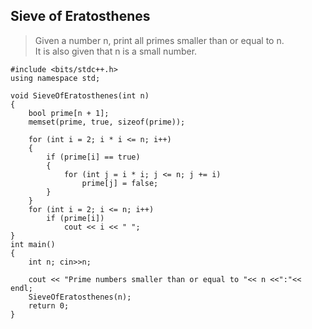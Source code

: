 ## Sieve of Eratosthenes

> Given a number n, print all primes smaller than or equal to n. <br>
> It is also given that n is a small number. 

```
#include <bits/stdc++.h>
using namespace std;
 
void SieveOfEratosthenes(int n)
{
    bool prime[n + 1];
    memset(prime, true, sizeof(prime));
 
    for (int i = 2; i * i <= n; i++)
    {
        if (prime[i] == true)
        {
            for (int j = i * i; j <= n; j += i)
                prime[j] = false;
        }
    }
    for (int i = 2; i <= n; i++)
        if (prime[i])
            cout << i << " ";
}
int main()
{
    int n; cin>>n;
    
    cout << "Prime numbers smaller than or equal to "<< n <<":"<< endl;
    SieveOfEratosthenes(n);
    return 0;
}
```
